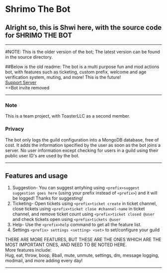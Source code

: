 # Shrimo The Bot
## Alright so, this is Shwi here, with the source code for SHRIMO THE BOT
---

#NOTE:
This is the older version of the bot; The latest version can be found in the source directory.

##Below is the old readme:
The bot is a multi purpose fun and mod actions bot, with features such as ticketing, custom prefix, welcome and age verification system, muting, and more!
This is the future!
<br>
[Support Server](https://discord.gg/FtJ3QGc)
<br>
==Bot invite removed

---
### Note

This is a team project, with ToasterLLC as a second member.

### Privacy

The bot only logs the guild configuration into a MongoDB database, free of cost. It adds the information specified by the user as soon as the bot joins a server.
No user information except checking for users in a guild using their public user ID's are used by the bot.

---
## Features and usage
1. Suggestion-
    You can suggest antyhing using `<prefix>suggest suggestion goes here` 
    (using your prefix instead of `<prefix>`) and it will be logged! Thanks for suggesting!
    <br/>
2. Ticketing-
    Open tickets using `<prefix>ticket create` in ticket channel, close tickets using `<prefix>ticket close #channel-name` in ticket channel, 
    and remove ticket count using `<prefix>ticket closed @user` and check tickets open using `<prefix>tickets @user`
3. Help-
    Use the `<prefix>help` command to get all the feature list.
4. Settings
    `<prefix> settings <setting> <set>` to set/configure your guild
    
THERE ARE MORE FEATURES, BUT THESE ARE THE ONES WHICH ARE THE MOST IMPORTANT ONES, AND NEED TO BE NOTED HERE.
<br/>
More features include:
<br/>
  Hug, eat, throw, boop, 8ball, mute, unmute, settings, dm, message logging, modmail, and more adding every day!
  
  ---

